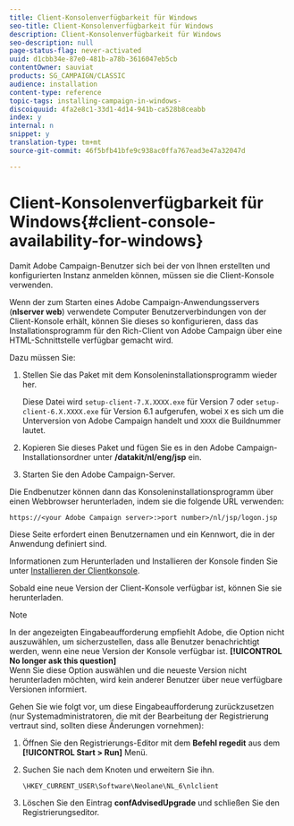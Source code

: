 ```yaml
---
title: Client-Konsolenverfügbarkeit für Windows
seo-title: Client-Konsolenverfügbarkeit für Windows
description: Client-Konsolenverfügbarkeit für Windows
seo-description: null
page-status-flag: never-activated
uuid: d1cbb34e-87e0-481b-a78b-3616047eb5cb
contentOwner: sauviat
products: SG_CAMPAIGN/CLASSIC
audience: installation
content-type: reference
topic-tags: installing-campaign-in-windows-
discoiquuid: 4fa2e8c1-33d1-4d14-941b-ca528b8ceabb
index: y
internal: n
snippet: y
translation-type: tm+mt
source-git-commit: 46f5bfb41bfe9c938ac0ffa767ead3e47a32047d

---
```



# Client-Konsolenverfügbarkeit für Windows{#client-console-availability-for-windows}

Damit Adobe Campaign-Benutzer sich bei der von Ihnen erstellten und konfigurierten Instanz anmelden können, müssen sie die Client-Konsole verwenden.

Wenn der zum Starten eines Adobe Campaign-Anwendungsservers (**nlserver web**) verwendete Computer Benutzerverbindungen von der Client-Konsole erhält, können Sie dieses so konfigurieren, dass das Installationsprogramm für den Rich-Client von Adobe Campaign über eine HTML-Schnittstelle verfügbar gemacht wird.

Dazu müssen Sie:

1. Stellen Sie das Paket mit dem Konsoleninstallationsprogramm wieder her.

   Diese Datei wird `setup-client-7.X.XXXX.exe` für Version 7 oder `setup-client-6.X.XXXX.exe` für Version 6.1 aufgerufen, wobei `X` es sich um die Unterversion von Adobe Campaign handelt und `XXXX` die Buildnummer lautet.

1. Kopieren Sie dieses Paket und fügen Sie es in den Adobe Campaign-Installationsordner unter **/datakit/nl/eng/jsp** ein.
1. Starten Sie den Adobe Campaign-Server.

Die Endbenutzer können dann das Konsoleninstallationsprogramm über einen Webbrowser herunterladen, indem sie die folgende URL verwenden:

```
https://<your Adobe Campaign server>:>port number>/nl/jsp/logon.jsp
```

Diese Seite erfordert einen Benutzernamen und ein Kennwort, die in der Anwendung definiert sind.

Informationen zum Herunterladen und Installieren der Konsole finden Sie unter [Installieren der Clientkonsole](../../installation/using/installing-the-client-console.md).

Sobald eine neue Version der Client-Konsole verfügbar ist, können Sie sie herunterladen.

>[!NOTE]
>
>In der angezeigten Eingabeaufforderung empfiehlt Adobe, die Option nicht auszuwählen, um sicherzustellen, dass alle Benutzer benachrichtigt werden, wenn eine neue Version der Konsole verfügbar ist. **[!UICONTROL No longer ask this question]**\
>Wenn Sie diese Option auswählen und die neueste Version nicht herunterladen möchten, wird kein anderer Benutzer über neue verfügbare Versionen informiert.

Gehen Sie wie folgt vor, um diese Eingabeaufforderung zurückzusetzen (nur Systemadministratoren, die mit der Bearbeitung der Registrierung vertraut sind, sollten diese Änderungen vornehmen):

1. Öffnen Sie den Registrierungs-Editor mit dem **Befehl regedit** aus dem **[!UICONTROL Start > Run]** Menü.
1. Suchen Sie nach dem Knoten und erweitern Sie ihn.

   ```
   \HKEY_CURRENT_USER\Software\Neolane\NL_6\nlclient
   ```

1. Löschen Sie den Eintrag **confAdvisedUpgrade** und schließen Sie den Registrierungseditor.

